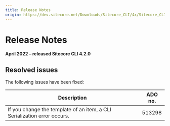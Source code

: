 ```yaml
---
title: Release Notes
origin: https://dev.sitecore.net/Downloads/Sitecore_CLI/4x/Sitecore_CLI_420/Release_Notes
---
```


# Release Notes

**April 2022 – released Sitecore CLI 4.2.0**

## Resolved issues

The following issues have been fixed:

 | Description | ADO no. |
 | --- | --- |
 | ​If you change the template of an item, a CLI Serialization error occurs. | 513298 |